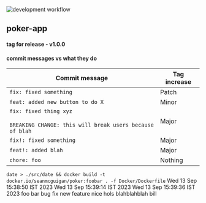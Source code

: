 ![development workflow](https://github.com/seanmcguigan/poker-app/actions/workflows/development-cd.yaml/badge.svg)

## poker-app

#### tag for release - v1.0.0

#### commit messages vs what they do

| Commit message                                                                         | Tag increase |
| -------------------------------------------------------------------------------------- | ------------ |
| `fix: fixed something`                                                                 | Patch        |
| `feat: added new button to do X`                                                       | Minor        |
| `fix: fixed thing xyz`<br><br>`BREAKING CHANGE: this will break users because of blah` | Major        |
| `fix!: fixed something`                                                                | Major        |
| `feat!: added blah`                                                                    | Major        |
| `chore: foo`                                                                           | Nothing      |

```date > ./src/date && docker build -t docker.io/seanmcguigan/poker:foobar . -f Docker/Dockerfile```
Wed 13 Sep 15:38:50 IST 2023
Wed 13 Sep 15:39:14 IST 2023
Wed 13 Sep 15:39:36 IST 2023
foo
bar
bug fix
new feature
nice hols
blahblahblah
bill
